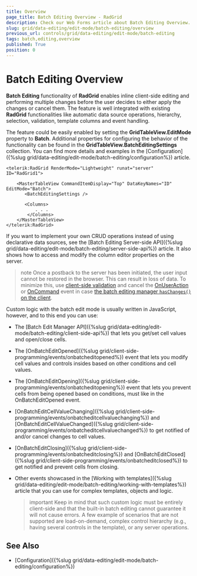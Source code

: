 ```yaml
---
title: Overview
page_title: Batch Editing Overview - RadGrid
description: Check our Web Forms article about Batch Editing Overview.
slug: grid/data-editing/edit-mode/batch-editing/overview
previous_url: controls/grid/data-editing/edit-mode/batch-editing
tags: batch,editing,overview
published: True
position: 0
---
```


# Batch Editing Overview



**Batch Editing** functionality of **RadGrid** enables inline client-side editing and performing multiple changes before the user decides to either apply the changes or cancel them. The feature is well integrated with existing **RadGrid** functionalities like automatic data source operations, hierarchy, selection, validation, template columns and event handling. 

The feature could be easily enabled by setting the **GridTableView.EditMode** property to **Batch**. Additional properties for configuring the behavior of the functionality can be found in the **GridTableView.BatchEditingSettings** collection. You can find more details and examples in the [Configuration]({%slug grid/data-editing/edit-mode/batch-editing/configuration%}) article.

````ASP.NET
<telerik:RadGrid RenderMode="Lightweight" runat="server" ID="RadGrid1">

	<MasterTableView CommandItemDisplay="Top" DataKeyNames="ID" EditMode="Batch">
	   <BatchEditingSettings />
       
       <Columns>
	       . . .
        </Columns>
	</MasterTableView>
</telerik:RadGrid>
````

If you want to implement your own CRUD operations instead of using declarative data sources, see the [Batch Editing Server-side API]({%slug grid/data-editing/edit-mode/batch-editing/server-side-api%}) article. It also shows how to access and modify the column editor properties on the server.

>note Once a postback to the server has been initiated, the user input cannot be restored in the browser. This can result in loss of data. To minimize this, use [client-side validation](https://docs.telerik.com/devtools/aspnet-ajax/controls/grid/data-editing/edit-mode/batch-editing/validation) and cancel the [OnUserAction](https://docs.telerik.com/devtools/aspnet-ajax/controls/grid/client-side-programming/events/onuseraction) or [OnCommand](https://docs.telerik.com/devtools/aspnet-ajax/controls/grid/client-side-programming/events/oncommand) event in case [the batch editing manager `hasChanges()` on the client](https://docs.telerik.com/devtools/aspnet-ajax/controls/grid/data-editing/edit-mode/batch-editing/client-side-api).

Custom logic with the batch edit mode is usually written in JavaScript, however, and to this end you can use:

* The [Batch Edit Manager API]({%slug grid/data-editing/edit-mode/batch-editing/client-side-api%}) that lets you get/set cell values and open/close cells.

* The [OnBatchEditOpened]({%slug grid/client-side-programming/events/onbatcheditopened%}) event that lets you modify cell values and controls insides based on other conditions and cell values.

* The [OnBatchEditOpening]({%slug grid/client-side-programming/events/onbatcheditopening%}) event that lets you prevent cells from being opened based on conditions, must like in the OnBatchEditOpened event.

* [OnBatchEditCellValueChanging]({%slug grid/client-side-programming/events/onbatcheditcellvaluechanging%}) and [OnBatchEditCellValueChanged]({%slug grid/client-side-programming/events/onbatcheditcellvaluechanged%}) to get notified of and/or cancel changes to cell values.

* [OnBatchEditClosing]({%slug grid/client-side-programming/events/onbatcheditclosing%}) and [OnBatchEditClosed]({%slug grid/client-side-programming/events/onbatcheditclosed%}) to get notified and prevent cells from closing.

* Other events showcased in the [Working with templates]({%slug grid/data-editing/edit-mode/batch-editing/working-with-templates%}) article that you can use for complex templates, objects and logic.

	>important  Keep in mind that such custom logic must be entirely client-side and that the built-in batch editing cannot guarantee it will not cause errors. A few example of scenarios that are not supported are load-on-demand, complex control hierarchy (e.g., having several controls in the template), or any server operations.

## See Also

 * [Configuration]({%slug grid/data-editing/edit-mode/batch-editing/configuration%})


